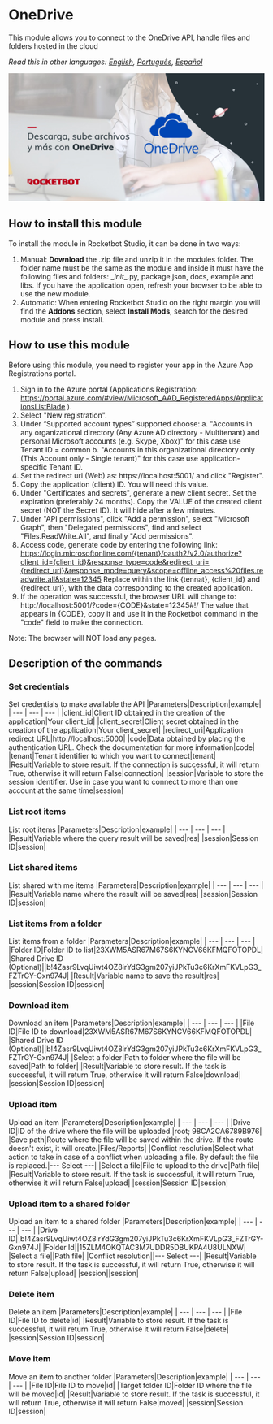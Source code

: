 



# OneDrive
  
This module allows you to connect to the OneDrive API, handle files and folders hosted in the cloud  

  
*Read this in other languages: [English](Manual_OneDrive.md), [Português](Manual_OneDrive.pr.md), [Español](Manual_OneDrive.es.md)*  

  
![banner](imgs/Banner_OneDrive.png)
## How to install this module
  
To install the module in Rocketbot Studio, it can be done in two ways:
1. Manual: __Download__ the .zip file and unzip it in the modules folder. The folder name must be the same as the module and inside it must have the following files and folders: \__init__.py, package.json, docs, example and libs. If you have the application open, refresh your browser to be able to use the new module.
2. Automatic: When entering Rocketbot Studio on the right margin you will find the **Addons** section, select **Install Mods**, search for the desired module and press install.  



## How to use this module

Before using this module, you need to register your app in the Azure App Registrations portal.

1. Sign in to the Azure portal (Applications Registration: https://portal.azure.com/#view/Microsoft_AAD_RegisteredApps/ApplicationsListBlade ).
2. Select "New registration".
3. Under “Supported account types” supported choose:
    a. "Accounts in any organizational directory (Any Azure AD directory - Multitenant) and personal Microsoft accounts (e.g. Skype, Xbox)" for this case use Tenant ID = common
    b. "Accounts in this organizational directory only (This Account only - Single tenant)" for this case use application-specific Tenant ID.
4. Set the redirect uri (Web) as: https://localhost:5001/ and click "Register".
5. Copy the application (client) ID. You will need this value.
6. Under "Certificates and secrets", generate a new client secret. Set the expiration (preferably 24 months). Copy the VALUE of the created client secret (NOT the Secret ID). It will hide after a few minutes.
7. Under "API permissions", click "Add a permission", select "Microsoft Graph", then "Delegated permissions", find and select "Files.ReadWrite.All", and finally "Add permissions".
8. Access code, generate code by entering the following link:
https://login.microsoftonline.com/{tenant}/oauth2/v2.0/authorize?client_id={client_id}&response_type=code&redirect_uri={redirect_uri}&response_mode=query&scope=offline_access%20files.readwrite.all&state=12345
Replace within the link {tennat}, {client_id} and {redirect_uri}, with the data corresponding to the created application.
9. If the operation was successful, the browser URL will change to: http://localhost:5001/?code={CODE}&state=12345#!/
The value that appears in {CODE}, copy it and use it in the Rocketbot command in the "code" field to make the connection.

Note: The browser will NOT load any pages.


## Description of the commands

### Set credentials
  
Set credentials to make available the API
|Parameters|Description|example|
| --- | --- | --- |
|client_id|Client ID obtained in the creation of the application|Your client_id|
|client_secret|Client secret obtained in the creation of the application|Your client_secret|
|redirect_uri|Application redirect URL|http://localhost:5000|
|code|Data obtained by placing the authentication URL. Check the documentation for more information|code|
|tenant|Tenant identifier to which you want to connect|tenant|
|Result|Variable to store result. If the connection is successful, it will return True, otherwise it will return False|connection|
|session|Variable to store the session identifier. Use in case you want to connect to more than one account at the same time|session|

### List root items
  
List root items
|Parameters|Description|example|
| --- | --- | --- |
|Result|Variable where the query result will be saved|res|
|session|Session ID|session|

### List shared items
  
List shared with me items
|Parameters|Description|example|
| --- | --- | --- |
|Result|Variable name where the result will be saved|res|
|session|Session ID|session|

### List items from a folder
  
List items from a folder
|Parameters|Description|example|
| --- | --- | --- |
|Folder ID|Folder ID to list|23XWM5ASR67M67S6KYNCV66KFMQFOTOPDL|
|Shared Drive ID (Optional)||b!4Zasr9LvqUiwt4OZ8irYdG3gm207yiJPkTu3c6KrXmFKVLpG3_FZTrGY-Gxn974J|
|Result|Variable name to save the result|res|
|session|Session ID|session|

### Download item
  
Download an item
|Parameters|Description|example|
| --- | --- | --- |
|File ID|File ID to download|23XWM5ASR67M67S6KYNCV66KFMQFOTOPDL|
|Shared Drive ID (Optional)||b!4Zasr9LvqUiwt4OZ8irYdG3gm207yiJPkTu3c6KrXmFKVLpG3_FZTrGY-Gxn974J|
|Select a folder|Path to folder where the file will be saved|Path to folder|
|Result|Variable to store result. If the task is successful, it will return True, otherwise it will return False|download|
|session|Session ID|session|

### Upload item
  
Upload an item
|Parameters|Description|example|
| --- | --- | --- |
|Drive ID|ID of the drive where the file will be uploaded.|root; 98CA2CA6789B976|
|Save path|Route where the file will be saved within the drive. If the route doesn't exist, it will create.|Files/Reports|
|Conflict resolution|Select what action to take in case of a conflict when uploading a file. By default the file is replaced.|--- Select ---|
|Select a file|File to upload to the drive|Path file|
|Result|Variable to store result. If the task is successful, it will return True, otherwise it will return False|upload|
|session|Session ID|session|

### Upload item to a shared folder
  
Upload an item to a shared folder
|Parameters|Description|example|
| --- | --- | --- |
|Drive ID||b!4Zasr9LvqUiwt4OZ8irYdG3gm207yiJPkTu3c6KrXmFKVLpG3_FZTrGY-Gxn974J|
|Folder Id||15ZLM4OKQTAC3M7UDDR5DBUKPA4U8ULNXW|
|Select a file||Path file|
|Conflict resolution||--- Select ---|
|Result|Variable to store result. If the task is successful, it will return True, otherwise it will return False|upload|
|session||session|

### Delete item
  
Delete an item
|Parameters|Description|example|
| --- | --- | --- |
|File ID|File ID to delete|id|
|Result|Variable to store result. If the task is successful, it will return True, otherwise it will return False|delete|
|session|Session ID|session|

### Move item
  
Move an item to another folder
|Parameters|Description|example|
| --- | --- | --- |
|File ID|File ID to move|id|
|Target folder ID|Folder ID where the file will be moved|id|
|Result|Variable to store result. If the task is successful, it will return True, otherwise it will return False|moved|
|session|Session ID|session|
